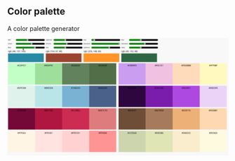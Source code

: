 ## Color palette

A color palette generator

<div align="center">
  <img src="color_palette.png">
</div>

